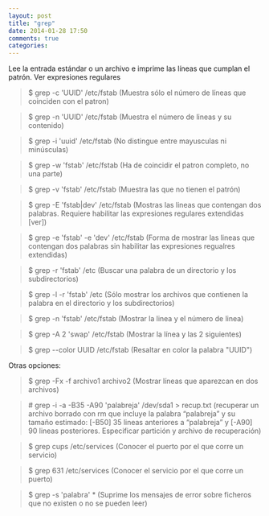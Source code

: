 ```yaml
---
layout: post
title: "grep"
date: 2014-01-28 17:50
comments: true
categories: 
---
```

Lee la entrada estándar o un archivo e imprime las líneas que cumplan el patrón. Ver expresiones regulares

>$ grep -c 'UUID' /etc/fstab (Muestra sólo el número de líneas que coinciden con el patron)

>$ grep -n 'UUID' /etc/fstab (Muestra el número de lineas y su contenido)

>$ grep -i 'uuid' /etc/fstab (No distingue entre mayusculas ni minúsculas)

>$ grep -w 'fstab' /etc/fstab (Ha de coincidir el patron completo, no una parte)

>$ grep -v 'fstab' /etc/fstab (Muestra las que no tienen el patrón)

>$ grep -E 'fstab|dev' /etc/fstab (Mostras las lineas que contengan dos palabras. Requiere habilitar las expresiones regulares extendidas [ver])

>$ grep -e 'fstab' -e 'dev' /etc/fstab (Forma de mostrar las lineas que contengan dos palabras sin habilitar las expresiones regualres extendidas)

>$ grep -r 'fstab' /etc (Buscar una palabra de un directorio y los subdirectorios)

>$ grep -l -r 'fstab' /etc (Sólo mostrar los archivos que contienen la palabra en el directorio y los subdirectorios)

>$ grep -n 'fstab' /etc/fstab (Mostrar la linea y el número de linea)

>$ grep -A 2 'swap' /etc/fstab (Mostrar la línea y las 2 siguientes)

>$ grep --color UUID /etc/fstab (Resaltar en color la palabra "UUID")

Otras opciones:

>$ grep -Fx -f archivo1 archivo2 (Mostrar líneas que aparezcan en dos archivos)

>\# grep -i -a -B35 -A90 'palabreja' /dev/sda1 > recup.txt (recuperar un archivo borrado con rm que incluye la palabra “palabreja” y su tamaño estimado: [-B50] 35 lineas anteriores a “palabreja” y [-A90] 90 lineas posteriores. Especificar partición y archivo de recuperación)

>$ grep cups /etc/services (Conocer el puerto por el que corre un servicio)

>$ grep 631 /etc/services (Conocer el servicio por el que corre un puerto)

>$ grep -s 'palabra' * (Suprime los mensajes de error sobre ficheros que no existen o no se pueden leer)

